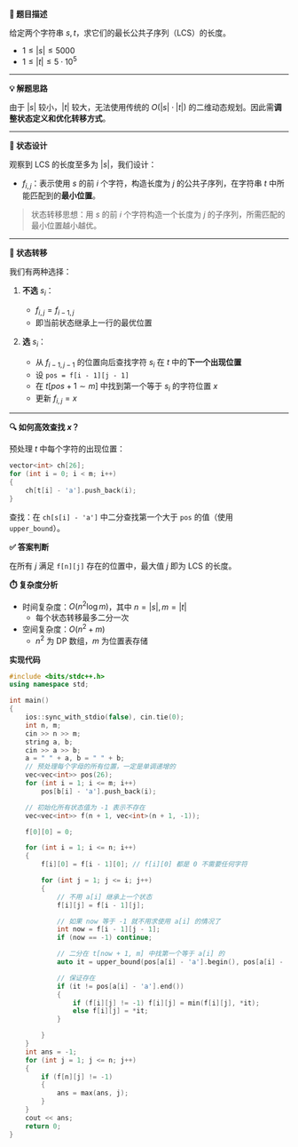 **📘 题目描述**

给定两个字符串 $s,t$，求它们的最长公共子序列（LCS）的长度。

- $1 \le |s| \le 5000$
- $1 \le |t| \le 5 \cdot 10^5$

---

**💡 解题思路**

由于 $|s|$ 较小，$|t|$ 较大，无法使用传统的 $O(|s| \cdot |t|)$ 的二维动态规划。因此需**调整状态定义和优化转移方式**。

---

**🔁 状态设计**

观察到 LCS 的长度至多为 $|s|$，我们设计：

- $f_{i,j}$：表示使用 $s$ 的前 $i$ 个字符，构造长度为 $j$ 的公共子序列，在字符串 $t$ 中所能匹配到的**最小位置**。

> 状态转移思想：用 $s$ 的前 $i$ 个字符构造一个长度为 $j$ 的子序列，所需匹配的最小位置越小越优。

---

**🔄 状态转移**

我们有两种选择：

1. **不选** $s_i$：  
      - $f_{i,j} = f_{i-1,j}$  
      - 即当前状态继承上一行的最优位置

2. **选** $s_i$：  
      - 从 $f_{i-1, j-1}$ 的位置向后查找字符 $s_i$ 在 $t$ 中的**下一个出现位置**
      - 设 `pos = f[i - 1][j - 1]`
      - 在 $t[pos+1 \sim m]$ 中找到第一个等于 $s_i$ 的字符位置 $x$
      - 更新 $f_{i,j} = x$

---

**🔍 如何高效查找 $x$？**

预处理 $t$ 中每个字符的出现位置：

```cpp
vector<int> ch[26];
for (int i = 0; i < m; i++) 
{
    ch[t[i] - 'a'].push_back(i);
}
```


查找：在 `ch[s[i] - 'a']` 中二分查找第一个大于 `pos` 的值（使用 `upper_bound`）。


**✅ 答案判断**


在所有 $j$ 满足 `f[n][j]` 存在的位置中，最大值 $j$ 即为 LCS 的长度。

**⏱️ 复杂度分析**


- 时间复杂度：$O(n^2 \log m)$，其中 $n = |s|, m = |t|$
    - 每个状态转移最多二分一次
- 空间复杂度：$O(n^2 + m)$
  - $n^2$ 为 DP 数组，$m$ 为位置表存储




**实现代码**


```cpp
#include <bits/stdc++.h>
using namespace std;

int main()
{
    ios::sync_with_stdio(false), cin.tie(0);
    int n, m;
    cin >> n >> m;
    string a, b;
    cin >> a >> b;
    a = " " + a, b = " " + b;
    // 预处理每个字母的所有位置，一定是单调递增的
    vec<vec<int>> pos(26);
    for (int i = 1; i <= m; i++) 
        pos[b[i] - 'a'].push_back(i);

    // 初始化所有状态值为 -1 表示不存在
    vec<vec<int>> f(n + 1, vec<int>(n + 1, -1));

    f[0][0] = 0;

    for (int i = 1; i <= n; i++)
    {
        f[i][0] = f[i - 1][0]; // f[i][0] 都是 0 不需要任何字符

        for (int j = 1; j <= i; j++)
        {
            // 不用 a[i] 继承上一个状态
            f[i][j] = f[i - 1][j];

            // 如果 now 等于 -1 就不用求使用 a[i] 的情况了
            int now = f[i - 1][j - 1];
            if (now == -1) continue;

            // 二分在 t[now + 1, m] 中找第一个等于 a[i] 的
            auto it = upper_bound(pos[a[i] - 'a'].begin(), pos[a[i] - 'a'].end(), now);

            // 保证存在
            if (it != pos[a[i] - 'a'].end())
            {
                if (f[i][j] != -1) f[i][j] = min(f[i][j], *it);
                else f[i][j] = *it;
            }

        }
    }
    int ans = -1;
    for (int j = 1; j <= n; j++)
    {
        if (f[n][j] != -1)
        {
            ans = max(ans, j);
        }
    }
    cout << ans;
    return 0;
}
```